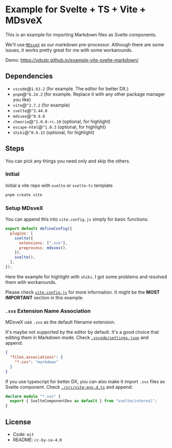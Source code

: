 # Example for Svelte + TS + Vite + MDsveX

This is an example for importing Markdown files as Svelte components.

We'll use [`MDsveX`](https://github.com/pngwn/MDsveX) as our markdown pre-processor. Although there are some issues, it works pretty great for me with some workarounds.

Demo: <https://vdustr.github.io/example-vite-svelte-markdown/>

## Dependencies

- `vscode`@`1.63.2` (for example. The editor for better DX.)
- `pnpm`@`^6.24.2` (for example. Replace it with any other package manager you like)
- `vite`@`^2.7.2` (for example)
- `svelte`@`^3.44.0`
- `mdsvex`@`^0.9.8`
- `cheerio`@`^1.0.0-rc.10` (optional, for highlight)
- `escape-html`@`^1.0.3` (optional, for highlight)
- `shiki`@`^0.9.15` (optional, for highlight)

## Steps

You can pick any things you need only and skip the others.

### Initial

Initial a vite repo with `svelte` or `svelte-ts` template

```bash
pnpm create vite
```

### Setup MDsveX

You can append this into `vite.config.js` simply for basic functions:

```js
export default defineConfig({
  plugins: [
    svelte({
      extensions: [".svx"],
      preprocess: mdsvex(),
    }),
    svelte(),
  ],
});
```

Here the example for highlight with `shiki`. I got some problems and resolved them with workarounds.

Please check [`vite.config.js`](./vite.config.js) for more information. It might be the **MOST IMPORTANT** section in this example.

### `.svx` Extension Name Association

MDsveX use `.svx` as the default filename extension.

It's maybe not supported by the editor by default. It's a good choice that editing them in Markdown mode. Check [`.vscode/settings.json`](.vscode/settings.json) and append:

```json
{
  "files.associations": {
    "*.svx": "markdown"
  }
}
```

If you use typescript for better DX, you can also make it import `.svx` files as Svelte component. Check [`./src/vite-env.d.ts`](./src/vite-env.d.ts) and append:

```ts
declare module "*.svx" {
  export { SvelteComponentDev as default } from "svelte/internal";
}
```

## License

- Code: `mit`
- README: `cc-by-sa-4.0`
